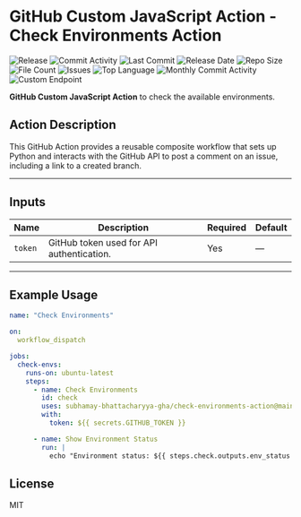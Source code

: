 # GitHub Custom JavaScript Action - Check Environments Action

![Release](https://github.com/subhamay-bhattacharyya-gha/check-environments-action/actions/workflows/release.yaml/badge.svg)&nbsp;![Commit Activity](https://img.shields.io/github/commit-activity/t/subhamay-bhattacharyya-gha/check-environments-action)&nbsp;![Last Commit](https://img.shields.io/github/last-commit/subhamay-bhattacharyya-gha/check-environments-action)&nbsp;![Release Date](https://img.shields.io/github/release-date/subhamay-bhattacharyya-gha/check-environments-action)&nbsp;![Repo Size](https://img.shields.io/github/repo-size/subhamay-bhattacharyya-gha/check-environments-action)&nbsp;![File Count](https://img.shields.io/github/directory-file-count/subhamay-bhattacharyya-gha/check-environments-action)&nbsp;![Issues](https://img.shields.io/github/issues/subhamay-bhattacharyya-gha/check-environments-action)&nbsp;![Top Language](https://img.shields.io/github/languages/top/subhamay-bhattacharyya-gha/check-environments-action)&nbsp;![Monthly Commit Activity](https://img.shields.io/github/commit-activity/m/subhamay-bhattacharyya-gha/check-environments-action)&nbsp;![Custom Endpoint](https://img.shields.io/endpoint?url=https://gist.githubusercontent.com/bsubhamay/13d4f16507edd626bc564513fafaab01/raw/check-environments-action.json?)

**GitHub Custom JavaScript Action** to check the available environments.

## Action Description

This GitHub Action provides a reusable composite workflow that sets up Python and interacts with the GitHub API to post a comment on an issue, including a link to a created branch.

---

## Inputs

| Name           | Description                                         | Required | Default        |
|----------------|-----------------------------------------------------|----------|----------------|
| `token` | GitHub token used for API authentication.           | Yes      | —              |

---

## Example Usage

```yaml
name: "Check Environments"

on:
  workflow_dispatch

jobs:
  check-envs:
    runs-on: ubuntu-latest
    steps:
      - name: Check Environments
        id: check
        uses: subhamay-bhattacharyya-gha/check-environments-action@main
        with:
          token: ${{ secrets.GITHUB_TOKEN }}

      - name: Show Environment Status
        run: |
          echo "Environment status: ${{ steps.check.outputs.env_status }}"
```

## License

MIT
